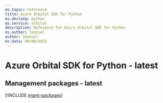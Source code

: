 ```yaml
---
ms.topic: reference
title: Azure Orbital SDK for Python
ms.devlang: python
ms.service: orbital
description: Reference for Azure Orbital SDK for Python
ms.author: lmazuel
author: lmazuel
ms.data: 08/09/2022
---
```

# Azure Orbital SDK for Python - latest

## Management packages - latest
[!INCLUDE [mgmt-packages](orbital-mgmt-index.md)]